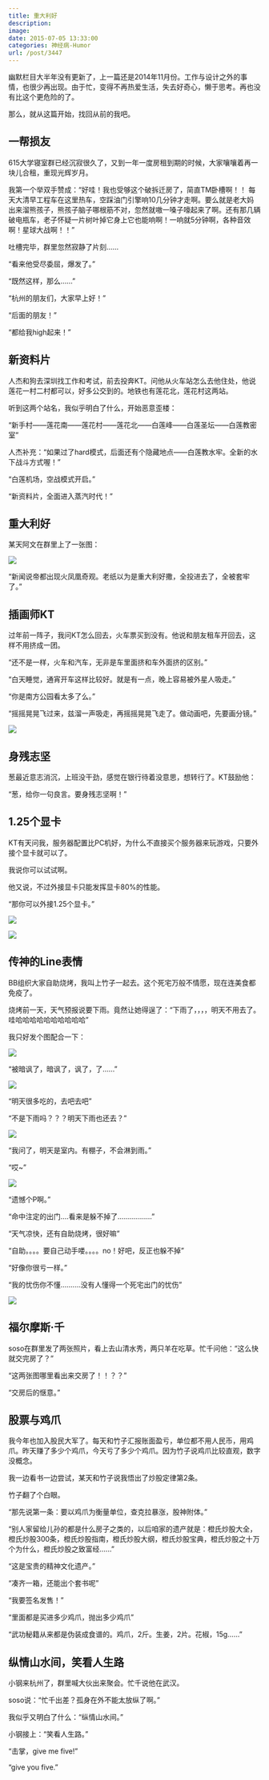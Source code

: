 ```yaml
---
title: 重大利好
description: 
image: 
date: 2015-07-05 13:33:00
categories: 神经病-Humor
url: /post/3447
---
```


幽默栏目大半年没有更新了，上一篇还是2014年11月份。工作与设计之外的事情，也很少再出现。由于忙，变得不再热爱生活，失去好奇心，懒于思考。再也没有比这个更危险的了。

那么，就从这篇开始，找回从前的我吧。

## 一帮损友

615大学寝室群已经沉寂很久了，又到一年一度房租到期的时候，大家嚷嚷着再一块儿合租，重现光辉岁月。

我第一个举双手赞成：“好哇！我也受够这个破拆迁房了，简直TM卧槽啊！！
每天大清早工程车在这里热车，空踩油门引擎响10几分钟才走啊。要么就是老大妈出来溜熊孩子，熊孩子脑子哪根筋不对，忽然就嗷一嗓子嚎起来了啊。还有那几辆破电瓶车，老子怀疑一片树叶掉它身上它也能响啊！一响就5分钟啊，各种音效啊！星球大战啊！！”

吐槽完毕，群里忽然寂静了片刻……

“看来他受尽委屈，爆发了。”

“既然这样，那么……”

“杭州的朋友们，大家早上好！”

“后面的朋友！”

“都给我high起来！”

## 新资料片

人杰和狗去深圳找工作和考试，前去投奔KT。问他从火车站怎么去他住处，他说莲花一村二村都可以，好多公交到的。地铁也有莲花北，莲花村这两站。

听到这两个站名，我似乎明白了什么，开始恶意歪楼：

“新手村——莲花南——莲花村——莲花北——白莲峰——白莲圣坛——白莲教密室”

人杰补充：“如果过了hard模式，后面还有个隐藏地点——白莲教水牢。全新的水下战斗方式喔！”

“白莲机场，空战模式开启。”

“新资料片，全面进入蒸汽时代！”

## 重大利好

某天阿文在群里上了一张图：

![](https://cdn.victor42.work/posts/2015-06/06-28/1.jpg)

“新闻说帝都出现火凤凰奇观。老纸以为是重大利好撒，全投进去了，全被套牢了。”

## 插画师KT

过年前一阵子，我问KT怎么回去，火车票买到没有。他说和朋友租车开回去，这样不用挤成一团。

“还不是一样，火车和汽车，无非是车里面挤和车外面挤的区别。”

“白天睡觉，通宵开车这样比较好。就是有一点，晚上容易被外星人吸走。”

“你是南方公园看太多了么。”

“摇摇晃晃飞过来，兹溜一声吸走，再摇摇晃晃飞走了。做动画吧，先要画分镜。”

![](https://cdn.victor42.work/posts/2015-06/06-28/2.png)

## 身残志坚

葱最近意志消沉，上班没干劲，感觉在银行待着没意思，想转行了。KT鼓励他：

“葱，给你一句良言。要身残志坚啊！”

## 1.25个显卡

KT有天问我，服务器配置比PC机好，为什么不直接买个服务器来玩游戏，只要外接个显卡就可以了。

我说你可以试试啊。

他又说，不过外接显卡只能发挥显卡80%的性能。

“那你可以外接1.25个显卡。”

![](https://cdn.victor42.work/posts/2015-06/06-28/3.png)

![](https://cdn.victor42.work/posts/2015-06/06-28/4.png)

## 传神的Line表情

BB组织大家自助烧烤，我叫上竹子一起去。这个死宅万般不情愿，现在连美食都免疫了。

烧烤前一天，天气预报说要下雨。竟然让她得逞了：“下雨了，，，，明天不用去了。哇哈哈哈哈哈哈哈哈哈哈”

我只好发个图配合一下：

![](https://cdn.victor42.work/posts/2015-06/06-28/5.jpg)

“被暗讽了，暗讽了，讽了，了……”

![](https://cdn.victor42.work/posts/2015-06/06-28/6.jpg)

“明天很多吃的，去吧去吧”

“不是下雨吗？？？明天下雨也还去？”

![](https://cdn.victor42.work/posts/2015-06/06-28/7.jpg)

“我问了，明天是室内。有棚子，不会淋到雨。”

“哎~”

![](https://cdn.victor42.work/posts/2015-06/06-28/8.jpg)

“遗憾个P啊。”

“命中注定的出门....看来是躲不掉了.................”

“天气凉快，还有自助烧烤，很好嘛”

“自助。。。。要自己动手喽。。。。no！好吧，反正也躲不掉”

“好像你很亏一样。”

“我的忧伤你不懂..........没有人懂得一个死宅出门的忧伤”

![](https://cdn.victor42.work/posts/2015-06/06-28/9.jpg)

## 福尔摩斯·千

soso在群里发了两张照片，看上去山清水秀，两只羊在吃草。忙千问他：“这么快就交完房了？”

“这两张图哪里看出来交房了！！？？”

“交房后的惬意。”

## 股票与鸡爪

我今年也加入股民大军了。每天和竹子汇报账面盈亏，单位都不用人民币，用鸡爪。昨天赚了多少个鸡爪，今天亏了多少个鸡爪。因为竹子说鸡爪比较直观，数字没概念。

我一边看书一边尝试，某天和竹子说我悟出了炒股定律第2条。

竹子翻了个白眼。

“那先说第一条：要以鸡爪为衡量单位，查克拉暴涨，股神附体。”

“别人家留给儿孙的都是什么房子之类的，以后咱家的遗产就是：橙氏炒股大全，橙氏炒股300条，橙氏炒股指南，橙氏炒股大纲，橙氏炒股宝典，橙氏炒股之十万个为什么，橙氏炒股之致富经......”

“这是宝贵的精神文化遗产。”

“凑齐一箱，还能出个套书呢”

“我要签名发售！”

“里面都是买进多少鸡爪，抛出多少鸡爪”

“武功秘籍从来都是伪装成食谱的。鸡爪，2斤。生姜，2片。花椒，15g……”

## 纵情山水间，笑看人生路

小钢来杭州了，群里喊大伙出来聚会。忙千说他在武汉。

soso说：“忙千出差？孤身在外不能太放纵了啊。”

我似乎又明白了什么：“纵情山水间。”

小钢接上：“笑看人生路。”

“击掌，give me five!”

“give you five.”